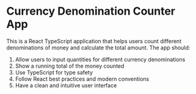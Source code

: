 # Currency Denomination Counter App

This is a React TypeScript application that helps users count different denominations of money and calculate the total amount. The app should:

1. Allow users to input quantities for different currency denominations
2. Show a running total of the money counted
3. Use TypeScript for type safety
4. Follow React best practices and modern conventions
5. Have a clean and intuitive user interface
